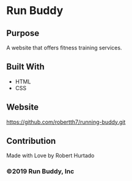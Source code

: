 # Run Buddy

## Purpose
A website that offers fitness training services. 

## Built With 
* HTML
* CSS

## Website
https://github.com/robertth7/running-buddy.git

## Contribution
Made with Love by Robert Hurtado

### ©️2019 Run Buddy, Inc 

